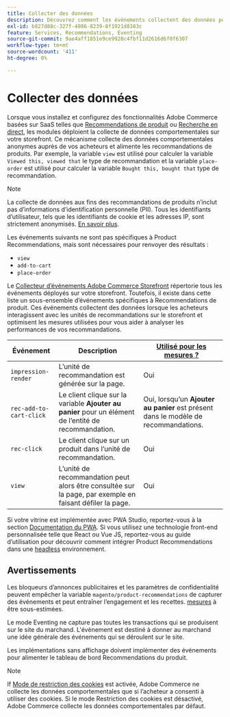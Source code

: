 ```yaml
---
title: Collecter des données
description: Découvrez comment les événements collectent des données pour les recommandations de produits.
exl-id: b827d88c-327f-4986-8239-8f1921d8383c
feature: Services, Recommendations, Eventing
source-git-commit: 9ae4aff1851e9ce9920c4fbf11d2616d6f0f6307
workflow-type: tm+mt
source-wordcount: '411'
ht-degree: 0%

---
```


# Collecter des données

Lorsque vous installez et configurez des fonctionnalités Adobe Commerce basées sur SaaS telles que [Recommendations de produit](install-configure.md) ou [Recherche en direct](https://experienceleague.adobe.com/docs/commerce-merchant-services/live-search/onboard/install.html), les modules déploient la collecte de données comportementales sur votre storefront. Ce mécanisme collecte des données comportementales anonymes auprès de vos acheteurs et alimente les recommandations de produits. Par exemple, la variable `view` est utilisé pour calculer la variable `Viewed this, viewed that` le type de recommandation et la variable `place-order` est utilisé pour calculer la variable `Bought this, bought that` type de recommandation.

>[!NOTE]
>
>La collecte de données aux fins des recommandations de produits n’inclut pas d’informations d’identification personnelle (PII). Tous les identifiants d’utilisateur, tels que les identifiants de cookie et les adresses IP, sont strictement anonymisés. [En savoir plus](https://www.adobe.com/privacy/experience-cloud.html).

Les événements suivants ne sont pas spécifiques à Product Recommendations, mais sont nécessaires pour renvoyer des résultats :

- `view`
- `add-to-cart`
- `place-order`

Le [Collecteur d’événements Adobe Commerce Storefront](https://developer.adobe.com/commerce/services/shared-services/storefront-events/collector/#quick-start) répertorie tous les événements déployés sur votre storefront. Toutefois, il existe dans cette liste un sous-ensemble d’événements spécifiques à Recommendations de produit. Ces événements collectent des données lorsque les acheteurs interagissent avec les unités de recommandations sur le storefront et optimisent les mesures utilisées pour vous aider à analyser les performances de vos recommandations.

| Événement | Description | [Utilisé pour les mesures ?](workspace.md) |
| --- | --- | --- |
| `impression-render` | L’unité de recommandation est générée sur la page. | Oui |
| `rec-add-to-cart-click` | Le client clique sur la variable **Ajouter au panier** pour un élément de l’entité de recommandation. | Oui, lorsqu’un **Ajouter au panier** est présent dans le modèle de recommandations. |
| `rec-click` | Le client clique sur un produit dans l’unité de recommandation. | Oui |
| `view` | L’unité de recommandation peut alors être consultée sur la page, par exemple en faisant défiler la page. | Oui |

Si votre vitrine est implémentée avec PWA Studio, reportez-vous à la section [Documentation du PWA](https://developer.adobe.com/commerce/pwa-studio/integrations/product-recommendations/). Si vous utilisez une technologie front-end personnalisée telle que React ou Vue JS, reportez-vous au guide d’utilisation pour découvrir comment intégrer Product Recommendations dans une [headless](headless.md) environnement.

## Avertissements

Les bloqueurs d’annonces publicitaires et les paramètres de confidentialité peuvent empêcher la variable `magento/product-recommendations` de capturer des événements et peut entraîner l’engagement et les recettes. [mesures](workspace.md) à être sous-estimées.

Le mode Eventing ne capture pas toutes les transactions qui se produisent sur le site du marchand. L&#39;évènement est destiné à donner au marchand une idée générale des événements qui se déroulent sur le site.

Les implémentations sans affichage doivent implémenter des événements pour alimenter le tableau de bord Recommendations du produit.

>[!NOTE]
>
>If [Mode de restriction des cookies](https://experienceleague.adobe.com/docs/commerce-admin/start/compliance/privacy/compliance-cookie-law.html) est activée, Adobe Commerce ne collecte les données comportementales que si l’acheteur a consenti à utiliser des cookies. Si le mode Restriction des cookies est désactivé, Adobe Commerce collecte les données comportementales par défaut.
